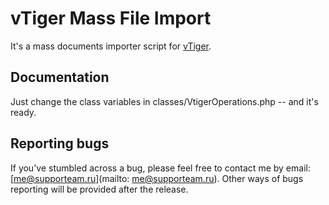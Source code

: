 # vTiger Mass File Import

It's a mass documents importer script for [vTiger](https://www.vtiger.com/).

## Documentation

Just change the class variables in classes/VtigerOperations.php -- and it's ready.

## Reporting bugs

If you've stumbled across a bug, please feel free to contact me by email: [me@supporteam.ru](mailto: me@supporteam.ru). Other ways of bugs reporting will be provided after the release.